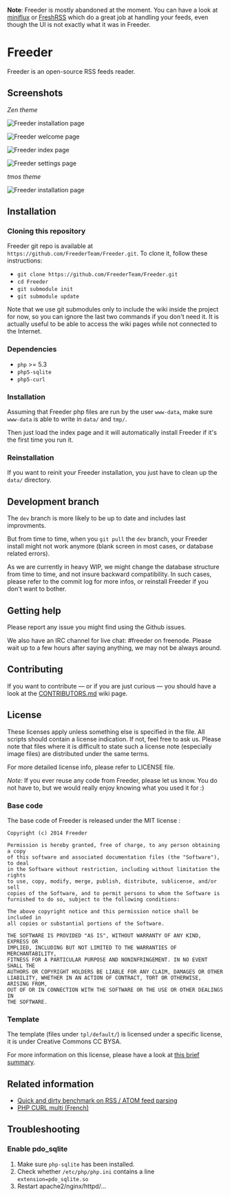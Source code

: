 **Note**: Freeder is mostly abandoned at the moment. You can have a look at [miniflux](http://miniflux.net/) or [FreshRSS](https://github.com/FreshRSS/FreshRSS) which do a great job at handling your feeds, even though the UI is not exactly what it was in Freeder.

Freeder
=======

Freeder is an open-source RSS feeds reader.

Screenshots
-----------

*Zen theme*

![Freeder installation page](https://raw.githubusercontent.com/FreederTeam/Freeder/master/doc/screenshots/zen_install.png)

![Freeder welcome page](https://raw.githubusercontent.com/FreederTeam/Freeder/master/doc/screenshots/zen_welcome.png)

![Freeder index page](https://raw.githubusercontent.com/FreederTeam/Freeder/master/doc/screenshots/zen_index.png)

![Freeder settings page](https://raw.githubusercontent.com/FreederTeam/Freeder/master/doc/screenshots/zen_settings.png)

*tmos theme*

![Freeder installation page](https://raw.githubusercontent.com/FreederTeam/Freeder/master/doc/screenshots/install.png)


Installation
------------

### Cloning this repository

Freeder git repo is available at `https://github.com/FreederTeam/Freeder.git`. To clone it, follow these instructions:

 * `git clone https://github.com/FreederTeam/Freeder.git`
 * `cd Freeder`
 * `git submodule init`
 * `git submodule update`

Note that we use git submodules only to include the wiki inside the project for now, so you can ignore the last two commands if you don't need it. It is actually useful to be able to access the wiki pages while not connected to the Internet.

### Dependencies

 * `php` >= 5.3
 * `php5-sqlite`
 * `php5-curl`

### Installation

Assuming that Freeder php files are run by the user `www-data`, make sure `www-data` is able to write in `data/` and `tmp/`.

Then just load the index page and it will automatically install Freeder if it's the first time you run it.

### Reinstallation

If you want to reinit your Freeder installation, you just have to clean up the `data/` directory.


Development branch
------------------

The `dev` branch is more likely to be up to date and includes last improvments.

But from time to time, when you `git pull` the `dev` branch, your Freeder install might not work anymore (blank screen in most cases, or database related errors).

As we are currently in heavy WIP, we might change the database structure from time to time, and not insure backward compatibility. In such cases, please refer to the commit log for more infos, or reinstall Freeder if you don't want to bother.


Getting help
------------

Please report any issue you might find using the Github issues.

We also have an IRC channel for live chat: #freeder on freenode. Please wait up to a few hours after saying anything, we may not be always around.


Contributing
------------

If you want to contribute — or if you are just curious — you should have a look
at the [CONTRIBUTORS.md](https://github.com/FreederTeam/Freeder/wiki/CONTRIBUTORS) wiki page.


License
-------

These licenses apply unless something else is specified in the file. All scripts should contain a license indication. If not, feel free to ask us. Please note that files where it is difficult to state such a license note (especially image files) are distributed under the same terms.

For more detailed license info, please refer to LICENSE file.

_Note:_ If you ever reuse any code from Freeder, please let us know. You do not have to, but we would really enjoy knowing what you used it for :)

### Base code
The base code of Freeder is released under the MIT license :
```
Copyright (c) 2014 Freeder

Permission is hereby granted, free of charge, to any person obtaining a copy
of this software and associated documentation files (the "Software"), to deal
in the Software without restriction, including without limitation the rights
to use, copy, modify, merge, publish, distribute, sublicense, and/or sell
copies of the Software, and to permit persons to whom the Software is
furnished to do so, subject to the following conditions:

The above copyright notice and this permission notice shall be included in
all copies or substantial portions of the Software.

THE SOFTWARE IS PROVIDED "AS IS", WITHOUT WARRANTY OF ANY KIND, EXPRESS OR
IMPLIED, INCLUDING BUT NOT LIMITED TO THE WARRANTIES OF MERCHANTABILITY,
FITNESS FOR A PARTICULAR PURPOSE AND NONINFRINGEMENT. IN NO EVENT SHALL THE
AUTHORS OR COPYRIGHT HOLDERS BE LIABLE FOR ANY CLAIM, DAMAGES OR OTHER
LIABILITY, WHETHER IN AN ACTION OF CONTRACT, TORT OR OTHERWISE, ARISING FROM,
OUT OF OR IN CONNECTION WITH THE SOFTWARE OR THE USE OR OTHER DEALINGS IN
THE SOFTWARE.
```


### Template
The template (files under `tpl/default/`) is licensed under a specific license, it is under Creative Commons CC BYSA.

For more information on this license, please have a look at [this brief summary](https://creativecommons.org/licenses/by-sa/4.0/).


Related information
-------------------

* [Quick and dirty benchmark on RSS / ATOM feed parsing](http://phyks.me/2014/07/benchmark_rss.html)
* [PHP CURL multi (French)](http://lehollandaisvolant.net/index.php?d=2014/05/20/19/21/36-php-faire-plusieurs-requetes-http-simultanees-avec-curl)


Troubleshooting
---------------

### Enable pdo_sqlite

 1. Make sure `php-sqlite` has been installed.
 2. Check whether `/etc/php/php.ini` contains a line `extension=pdo_sqlite.so`
 3. Restart apache2/nginx/httpd/…
